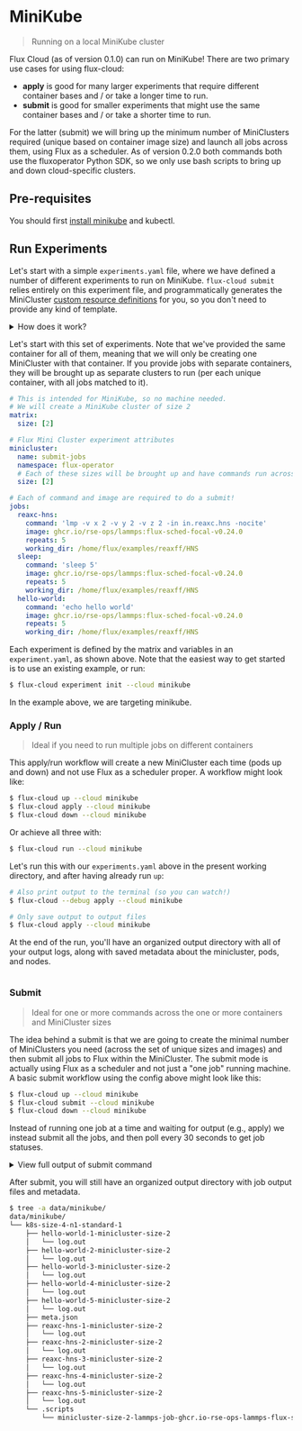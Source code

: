 # MiniKube

> Running on a local MiniKube cluster

Flux Cloud (as of version 0.1.0) can run on MiniKube! There are two primary use cases for using flux-cloud:

 - **apply** is good for many larger experiments that require different container bases and / or take a longer time to run.
 - **submit** is good for smaller experiments that might use the same container bases and / or take a shorter time to run.

For the latter (submit) we will bring up the minimum number of MiniClusters required (unique based on container image size)
and launch all jobs across them, using Flux as a scheduler. As of version 0.2.0 both commands both use the fluxoperator Python
SDK, so we only use bash scripts to bring up and down cloud-specific clusters.


## Pre-requisites

You should first [install minikube](https://minikube.sigs.k8s.io/docs/start/)
and kubectl.

## Run Experiments

Let's start with a simple `experiments.yaml` file, where we have defined a number of different
experiments to run on MiniKube. `flux-cloud submit` relies entirely on this experiment file,
and programmatically generates the MiniCluster [custom resource definitions](https://flux-framework.org/flux-operator/getting_started/custom-resource-definition.html#workingdir)
for you, so you don't need to provide any kind of template.

<details>

<summary>How does it work?</summary>

A YAML file (such as the experiments.yaml) can be serialized to JSON, so each section under "jobs" is
also json, or actually (in Python) a dictionary of values. Since the values are passed to the
[Flux Operator Python SDK](https://github.com/flux-framework/flux-operator/tree/main/sdk/python/v1alpha1),
we can map them easily according to the following convention. Let's say we have a job in the experiments listing:

```yaml
jobs:
  # This is the start of the named job
  reaxc-hns:

    # These are attributes for the MiniCluster (minus repeats)
    command: 'lmp -v x 2 -v y 2 -v z 2 -in in.reaxc.hns -nocite'
    image: ghcr.io/rse-ops/lammps:flux-sched-focal-v0.24.0
    repeats: 5
    working_dir: /home/flux/examples/reaxff/HNS
```

The content under the job name "reaxc-hns" would be mapped to the MiniCluster container as follows:

```python
from fluxoperator.models import MiniClusterContainer

container = MiniClusterContainer(
    image="ghcr.io/rse-ops/lammps:flux-sched-focal-v0.24.0",
    working_dir="/home/flux/examples/reaxff/HNS",
    command="lmp -v x 2 -v y 2 -v z 2 -in in.reaxc.hns -nocite",
    run_flux=True,
)
```

Note that in the above, since Go is in camel case and the Python SDK turns it into snake case,
`workingDir` is changed to `working_dir`.

</details>


Let's start with this set of experiments. Note that we've provided the same container
for all of them, meaning that we will only be creating one MiniCluster with that container.
If you provide jobs with separate containers, they will be brought up as separate clusters
to run (per each unique container, with all jobs matched to it).

```yaml
# This is intended for MiniKube, so no machine needed.
# We will create a MiniKube cluster of size 2
matrix:
  size: [2]

# Flux Mini Cluster experiment attributes
minicluster:
  name: submit-jobs
  namespace: flux-operator
  # Each of these sizes will be brought up and have commands run across it
  size: [2]

# Each of command and image are required to do a submit!
jobs:
  reaxc-hns:
    command: 'lmp -v x 2 -v y 2 -v z 2 -in in.reaxc.hns -nocite'
    image: ghcr.io/rse-ops/lammps:flux-sched-focal-v0.24.0
    repeats: 5
    working_dir: /home/flux/examples/reaxff/HNS
  sleep:
    command: 'sleep 5'
    image: ghcr.io/rse-ops/lammps:flux-sched-focal-v0.24.0
    repeats: 5
    working_dir: /home/flux/examples/reaxff/HNS
  hello-world:
    command: 'echo hello world'
    image: ghcr.io/rse-ops/lammps:flux-sched-focal-v0.24.0
    repeats: 5
    working_dir: /home/flux/examples/reaxff/HNS
```

Each experiment is defined by the matrix and variables in an `experiment.yaml`, as shown above.
Note that the easiest way to get started is to use an existing example, or run:

```bash
$ flux-cloud experiment init --cloud minikube
```

In the example above, we are targeting minikube.


### Apply / Run

> Ideal if you need to run multiple jobs on different containers

This apply/run workflow will create a new MiniCluster each time (pods up and down)
and not use Flux as a scheduler proper. A workflow might look like:

```bash
$ flux-cloud up --cloud minikube
$ flux-cloud apply --cloud minikube
$ flux-cloud down --cloud minikube
```
Or achieve all three with:

```bash
$ flux-cloud run --cloud minikube
```

Let's run this with our `experiments.yaml` above in the present working directory,
and after having already run `up`:

```bash
# Also print output to the terminal (so you can watch!)
$ flux-cloud --debug apply --cloud minikube

# Only save output to output files
$ flux-cloud apply --cloud minikube
```

At the end of the run, you'll have an organized output directory with all of your
output logs, along with saved metadata about the minicluster, pods, and nodes.

```bash

```

### Submit

> Ideal for one or more commands across the one or more containers and MiniCluster sizes

The idea behind a submit is that we are going to create the minimal number of MiniClusters you
need (across the set of unique sizes and images) and then submit all jobs to Flux within
the MiniCluster. The submit mode is actually using Flux as a scheduler and not just a
"one job" running machine. A basic submit workflow using the config above might look like this:

```bash
$ flux-cloud up --cloud minikube
$ flux-cloud submit --cloud minikube
$ flux-cloud down --cloud minikube
```

Instead of running one job at a time and waiting for output (e.g., apply) we instead
submit all the jobs, and then poll every 30 seconds to get job statuses.

<details>

<summary>View full output of submit command</summary>

```bash
$ flux-cloud --debug submit --cloud minikube
```
```console
No experiment ID provided, assuming first experiment k8s-size-4-n1-standard-1.
Job experiments file generated 1 MiniCluster(s).

🌀 Bringing up MiniCluster of size 2 with image ghcr.io/rse-ops/lammps:flux-sched-focal-v0.24.0
All pods are in states "Running" or "Completed"
💾 Creating output directory /home/vanessa/Desktop/Code/flux/flux-cloud/examples/up-submit-down/data/minikube
MiniCluster created with credentials:
  FLUX_USER=fluxuser
  FLUX_TOKEN=d467215d-d07d-4c32-b2b9-41643cda3d7d
All pods are in states "Running" or "Completed"
Found broker pod lammps-job-0-ng8pz

Waiting for http://lammps-job-0-ng8pz.pod.flux-operator.kubernetes:5000 to be ready
🪅️  RestFUL API server is ready!
.
Port forward opened to http://lammps-job-0-ng8pz.pod.flux-operator.kubernetes:5000
Submitting reaxc-hns-1-minicluster-size-2: lmp -v x 2 -v y 2 -v z 2 -in in.reaxc.hns -nocite
Submitting reaxc-hns-2-minicluster-size-2: lmp -v x 2 -v y 2 -v z 2 -in in.reaxc.hns -nocite
Submitting reaxc-hns-3-minicluster-size-2: lmp -v x 2 -v y 2 -v z 2 -in in.reaxc.hns -nocite
Submitting reaxc-hns-4-minicluster-size-2: lmp -v x 2 -v y 2 -v z 2 -in in.reaxc.hns -nocite
Submitting reaxc-hns-5-minicluster-size-2: lmp -v x 2 -v y 2 -v z 2 -in in.reaxc.hns -nocite
Submitting sleep-1-minicluster-size-2: sleep 5
Submitting sleep-2-minicluster-size-2: sleep 5
Submitting sleep-3-minicluster-size-2: sleep 5
Submitting sleep-4-minicluster-size-2: sleep 5
Submitting sleep-5-minicluster-size-2: sleep 5
Submitting hello-world-1-minicluster-size-2: echo hello world
Submitting hello-world-2-minicluster-size-2: echo hello world
Submitting hello-world-3-minicluster-size-2: echo hello world
Submitting hello-world-4-minicluster-size-2: echo hello world
Submitting hello-world-5-minicluster-size-2: echo hello world
Submit 15 jobs! Waiting for completion...
15 are active.
            lmp is in state RUN
            lmp is in state RUN
            lmp is in state SCHED
            lmp is in state SCHED
            lmp is in state SCHED
          sleep is in state SCHED
          sleep is in state SCHED
          sleep is in state SCHED
          sleep is in state SCHED
          sleep is in state SCHED
           echo is in state SCHED
           echo is in state SCHED
           echo is in state SCHED
           echo is in state SCHED
           echo is in state SCHED
15 are active.
            lmp is finished COMPLETED in 28.64 seconds.
            lmp is finished COMPLETED in 29.1 seconds.
            lmp is in state RUN
            lmp is in state RUN
            lmp is in state SCHED
          sleep is in state SCHED
          sleep is in state SCHED
          sleep is in state SCHED
          sleep is in state SCHED
          sleep is in state SCHED
           echo is in state SCHED
           echo is in state SCHED
           echo is in state SCHED
           echo is in state SCHED
           echo is in state SCHED
13 are active.
            lmp is in state RUN
            lmp is in state RUN
            lmp is in state SCHED
          sleep is in state SCHED
          sleep is in state SCHED
          sleep is in state SCHED
          sleep is in state SCHED
          sleep is in state SCHED
           echo is in state SCHED
           echo is in state SCHED
           echo is in state SCHED
           echo is in state SCHED
           echo is in state SCHED
13 are active.
            lmp is finished COMPLETED in 36.56 seconds.
            lmp is finished COMPLETED in 35.89 seconds.
            lmp is in state RUN
          sleep is finished COMPLETED in 5.02 seconds.
          sleep is finished COMPLETED in 5.02 seconds.
          sleep is finished COMPLETED in 5.02 seconds.
          sleep is in state RUN
          sleep is in state SCHED
           echo is in state SCHED
           echo is in state SCHED
           echo is in state SCHED
           echo is in state SCHED
           echo is in state SCHED
8 are active.
            lmp is finished COMPLETED in 24.6 seconds.
          sleep is finished COMPLETED in 5.02 seconds.
          sleep is finished COMPLETED in 5.02 seconds.
           echo is finished COMPLETED in 0.01 seconds.
           echo is finished COMPLETED in 0.02 seconds.
           echo is finished COMPLETED in 0.02 seconds.
           echo is finished COMPLETED in 0.01 seconds.
           echo is finished COMPLETED in 0.01 seconds.
All jobs are complete! Cleaning up MiniCluster...
All pods are terminated.
```

</details>

After submit, you will still have an organized output directory with job output files
and metadata.

```bash
$ tree -a data/minikube/
data/minikube/
└── k8s-size-4-n1-standard-1
    ├── hello-world-1-minicluster-size-2
    │   └── log.out
    ├── hello-world-2-minicluster-size-2
    │   └── log.out
    ├── hello-world-3-minicluster-size-2
    │   └── log.out
    ├── hello-world-4-minicluster-size-2
    │   └── log.out
    ├── hello-world-5-minicluster-size-2
    │   └── log.out
    ├── meta.json
    ├── reaxc-hns-1-minicluster-size-2
    │   └── log.out
    ├── reaxc-hns-2-minicluster-size-2
    │   └── log.out
    ├── reaxc-hns-3-minicluster-size-2
    │   └── log.out
    ├── reaxc-hns-4-minicluster-size-2
    │   └── log.out
    ├── reaxc-hns-5-minicluster-size-2
    │   └── log.out
    └── .scripts
        └── minicluster-size-2-lammps-job-ghcr.io-rse-ops-lammps-flux-sched-focal-v0.24.0.json
```
